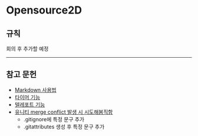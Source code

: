 # Opensource2D

## 규칙
회의 후 추가할 예정

* * *
## 참고 문헌
* [Markdown 사용법](https://gist.github.com/ihoneymon/652be052a0727ad59601)
* [타이머 기능](https://youtu.be/9wAOJC6j1R4)
* [텔레포트 기능](https://youtu.be/9JvZwMmEydQ)
* [유니티 merge conflict 발생 시 시도해봄직함](https://cookiehcl.tistory.com/1)
    - .gitignore에 특정 문구 추가
    - .gitattributes 생성 후 특정 문구 추가

